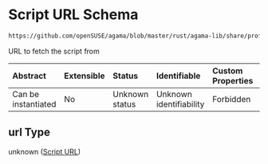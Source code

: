 # Script URL Schema

```txt
https://github.com/openSUSE/agama/blob/master/rust/agama-lib/share/profile.schema.json#/$defs/postScript/properties/url
```

URL to fetch the script from

| Abstract            | Extensible | Status         | Identifiable            | Custom Properties | Additional Properties | Access Restrictions | Defined In                                                          |
| :------------------ | :--------- | :------------- | :---------------------- | :---------------- | :-------------------- | :------------------ | :------------------------------------------------------------------ |
| Can be instantiated | No         | Unknown status | Unknown identifiability | Forbidden         | Allowed               | none                | [profile.schema.json\*](profile.schema.json "open original schema") |

## url Type

unknown ([Script URL](profile-defs-user-defined-installation-script-that-runs-after-the-installation-finishes-properties-script-url.md))
